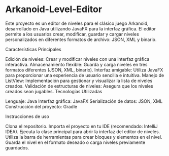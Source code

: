 # Arkanoid-Level-Editor
Este proyecto es un editor de niveles para el clásico juego Arkanoid, desarrollado en Java utilizando JavaFX para la interfaz gráfica. El editor permite a los usuarios crear, modificar, guardar y cargar niveles personalizados en diferentes formatos de archivo: JSON, XML y binario.

Características Principales

Edición de niveles: Crear y modificar niveles con una interfaz gráfica interactiva.
Almacenamiento flexible: Guarda y carga niveles en tres formatos diferentes (JSON, XML, binario).
Interfaz amigable: Utiliza JavaFX para proporcionar una experiencia de usuario sencilla e intuitiva.
Manejo de ListView: Implementación para gestionar y visualizar la lista de niveles creados.
Validación de estructuras de niveles: Asegura que los niveles creados sean jugables.
Tecnologías Utilizadas

Lenguaje: Java
Interfaz gráfica: JavaFX
Serialización de datos: JSON, XML
Construcción del proyecto: Gradle

Instrucciones de uso

Clona el repositorio.
Importa el proyecto en tu IDE (recomendado: IntelliJ IDEA).
Ejecuta la clase principal para abrir la interfaz del editor de niveles.
Utiliza la barra de herramientas para crear bloques y elementos en el nivel.
Guarda el nivel en el formato deseado o carga niveles previamente guardados.
